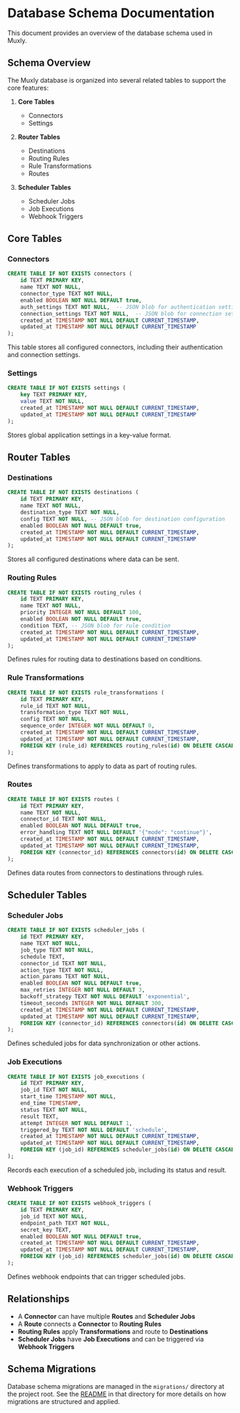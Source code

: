 # Database Schema Documentation

This document provides an overview of the database schema used in Muxly.

## Schema Overview

The Muxly database is organized into several related tables to support the core features:

1. **Core Tables**
   - Connectors
   - Settings

2. **Router Tables**
   - Destinations
   - Routing Rules
   - Rule Transformations
   - Routes

3. **Scheduler Tables**
   - Scheduler Jobs
   - Job Executions
   - Webhook Triggers

## Core Tables

### Connectors

```sql
CREATE TABLE IF NOT EXISTS connectors (
    id TEXT PRIMARY KEY,
    name TEXT NOT NULL,
    connector_type TEXT NOT NULL,
    enabled BOOLEAN NOT NULL DEFAULT true,
    auth_settings TEXT NOT NULL,  -- JSON blob for authentication settings
    connection_settings TEXT NOT NULL,  -- JSON blob for connection settings
    created_at TIMESTAMP NOT NULL DEFAULT CURRENT_TIMESTAMP,
    updated_at TIMESTAMP NOT NULL DEFAULT CURRENT_TIMESTAMP
);
```

This table stores all configured connectors, including their authentication and connection settings.

### Settings

```sql
CREATE TABLE IF NOT EXISTS settings (
    key TEXT PRIMARY KEY,
    value TEXT NOT NULL,
    created_at TIMESTAMP NOT NULL DEFAULT CURRENT_TIMESTAMP,
    updated_at TIMESTAMP NOT NULL DEFAULT CURRENT_TIMESTAMP
);
```

Stores global application settings in a key-value format.

## Router Tables

### Destinations

```sql
CREATE TABLE IF NOT EXISTS destinations (
    id TEXT PRIMARY KEY,
    name TEXT NOT NULL,
    destination_type TEXT NOT NULL,
    config TEXT NOT NULL, -- JSON blob for destination configuration
    enabled BOOLEAN NOT NULL DEFAULT true,
    created_at TIMESTAMP NOT NULL DEFAULT CURRENT_TIMESTAMP,
    updated_at TIMESTAMP NOT NULL DEFAULT CURRENT_TIMESTAMP
);
```

Stores all configured destinations where data can be sent.

### Routing Rules

```sql
CREATE TABLE IF NOT EXISTS routing_rules (
    id TEXT PRIMARY KEY,
    name TEXT NOT NULL,
    priority INTEGER NOT NULL DEFAULT 100,
    enabled BOOLEAN NOT NULL DEFAULT true,
    condition TEXT, -- JSON blob for rule condition
    created_at TIMESTAMP NOT NULL DEFAULT CURRENT_TIMESTAMP,
    updated_at TIMESTAMP NOT NULL DEFAULT CURRENT_TIMESTAMP
);
```

Defines rules for routing data to destinations based on conditions.

### Rule Transformations

```sql
CREATE TABLE IF NOT EXISTS rule_transformations (
    id TEXT PRIMARY KEY,
    rule_id TEXT NOT NULL,
    transformation_type TEXT NOT NULL,
    config TEXT NOT NULL,
    sequence_order INTEGER NOT NULL DEFAULT 0,
    created_at TIMESTAMP NOT NULL DEFAULT CURRENT_TIMESTAMP,
    updated_at TIMESTAMP NOT NULL DEFAULT CURRENT_TIMESTAMP,
    FOREIGN KEY (rule_id) REFERENCES routing_rules(id) ON DELETE CASCADE
);
```

Defines transformations to apply to data as part of routing rules.

### Routes

```sql
CREATE TABLE IF NOT EXISTS routes (
    id TEXT PRIMARY KEY,
    name TEXT NOT NULL,
    connector_id TEXT NOT NULL,
    enabled BOOLEAN NOT NULL DEFAULT true,
    error_handling TEXT NOT NULL DEFAULT '{"mode": "continue"}',
    created_at TIMESTAMP NOT NULL DEFAULT CURRENT_TIMESTAMP,
    updated_at TIMESTAMP NOT NULL DEFAULT CURRENT_TIMESTAMP,
    FOREIGN KEY (connector_id) REFERENCES connectors(id) ON DELETE CASCADE
);
```

Defines data routes from connectors to destinations through rules.

## Scheduler Tables

### Scheduler Jobs

```sql
CREATE TABLE IF NOT EXISTS scheduler_jobs (
    id TEXT PRIMARY KEY,
    name TEXT NOT NULL,
    job_type TEXT NOT NULL,
    schedule TEXT,
    connector_id TEXT NOT NULL,
    action_type TEXT NOT NULL,
    action_params TEXT NOT NULL,
    enabled BOOLEAN NOT NULL DEFAULT true,
    max_retries INTEGER NOT NULL DEFAULT 3,
    backoff_strategy TEXT NOT NULL DEFAULT 'exponential',
    timeout_seconds INTEGER NOT NULL DEFAULT 300,
    created_at TIMESTAMP NOT NULL DEFAULT CURRENT_TIMESTAMP,
    updated_at TIMESTAMP NOT NULL DEFAULT CURRENT_TIMESTAMP,
    FOREIGN KEY (connector_id) REFERENCES connectors(id) ON DELETE CASCADE
);
```

Defines scheduled jobs for data synchronization or other actions.

### Job Executions

```sql
CREATE TABLE IF NOT EXISTS job_executions (
    id TEXT PRIMARY KEY,
    job_id TEXT NOT NULL,
    start_time TIMESTAMP NOT NULL,
    end_time TIMESTAMP,
    status TEXT NOT NULL,
    result TEXT,
    attempt INTEGER NOT NULL DEFAULT 1,
    triggered_by TEXT NOT NULL DEFAULT 'schedule',
    created_at TIMESTAMP NOT NULL DEFAULT CURRENT_TIMESTAMP,
    updated_at TIMESTAMP NOT NULL DEFAULT CURRENT_TIMESTAMP,
    FOREIGN KEY (job_id) REFERENCES scheduler_jobs(id) ON DELETE CASCADE
);
```

Records each execution of a scheduled job, including its status and result.

### Webhook Triggers

```sql
CREATE TABLE IF NOT EXISTS webhook_triggers (
    id TEXT PRIMARY KEY,
    job_id TEXT NOT NULL,
    endpoint_path TEXT NOT NULL,
    secret_key TEXT,
    enabled BOOLEAN NOT NULL DEFAULT true,
    created_at TIMESTAMP NOT NULL DEFAULT CURRENT_TIMESTAMP,
    updated_at TIMESTAMP NOT NULL DEFAULT CURRENT_TIMESTAMP,
    FOREIGN KEY (job_id) REFERENCES scheduler_jobs(id) ON DELETE CASCADE
);
```

Defines webhook endpoints that can trigger scheduled jobs.

## Relationships

- A **Connector** can have multiple **Routes** and **Scheduler Jobs**
- A **Route** connects a **Connector** to **Routing Rules**
- **Routing Rules** apply **Transformations** and route to **Destinations**
- **Scheduler Jobs** have **Job Executions** and can be triggered via **Webhook Triggers**

## Schema Migrations

Database schema migrations are managed in the `migrations/` directory at the project root. See the [README](../../migrations/README.md) in that directory for more details on how migrations are structured and applied. 